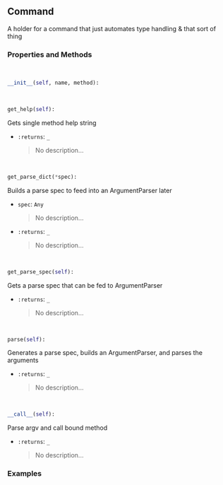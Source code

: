 ## <a id="McUtils.McUtils.Scaffolding.CLIs.Command">Command</a>
A holder for a command that just automates type handling &
that sort of thing

### Properties and Methods
<a id="McUtils.McUtils.Scaffolding.CLIs.Command.__init__" class="docs-object-method">&nbsp;</a>
```python
__init__(self, name, method): 
```

<a id="McUtils.McUtils.Scaffolding.CLIs.Command.get_help" class="docs-object-method">&nbsp;</a>
```python
get_help(self): 
```
Gets single method help string
- `:returns`: `_`
    >No description...

<a id="McUtils.McUtils.Scaffolding.CLIs.Command.get_parse_dict" class="docs-object-method">&nbsp;</a>
```python
get_parse_dict(*spec): 
```
Builds a parse spec to feed into an ArgumentParser later
- `spec`: `Any`
    >No description...
- `:returns`: `_`
    >No description...

<a id="McUtils.McUtils.Scaffolding.CLIs.Command.get_parse_spec" class="docs-object-method">&nbsp;</a>
```python
get_parse_spec(self): 
```
Gets a parse spec that can be fed to ArgumentParser
- `:returns`: `_`
    >No description...

<a id="McUtils.McUtils.Scaffolding.CLIs.Command.parse" class="docs-object-method">&nbsp;</a>
```python
parse(self): 
```
Generates a parse spec, builds an ArgumentParser, and parses the arguments
- `:returns`: `_`
    >No description...

<a id="McUtils.McUtils.Scaffolding.CLIs.Command.__call__" class="docs-object-method">&nbsp;</a>
```python
__call__(self): 
```
Parse argv and call bound method
- `:returns`: `_`
    >No description...

### Examples



